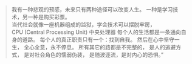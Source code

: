 >我有一种悲观的预感，未来只有两种途径可以改变人生。
一种是学习技术，另一种是购买彩票。  
>当代社会就像一座机器组成的监狱，学会技术可以摆脱牢房，  
>CPU (Central Processing Unit) 中央处理器
>每个人的生活都是一条通向自身的道路。
每个人的真正职责只有一个：找到自我。
然后在心中坚守一生，
全心全意，永不停息。
所有其它的路都是不完整的，
是人的逃避方式，
是对社会角色的懦弱伪装，
是随波逐流，是对内心的恐惧。”
>
